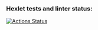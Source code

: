 ### Hexlet tests and linter status:
[![Actions Status](https://github.com/fey/java-project-71/actions/workflows/hexlet-check.yml/badge.svg)](https://github.com/fey/java-project-71/actions)